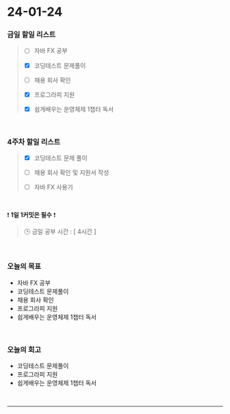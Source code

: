 # 24-01-24
### 금일 할일 리스트
> - [ ]  자바 FX 공부
>
> - [x]  코딩테스트 문제풀이
>
> - [ ]  채용 회사 확인
>
> - [x]  프로그라피 지원
>
> - [x]  쉽게배우는 운영체제 1챕터 독서

<br/>

### 4주차 할일 리스트  
> - [x]  코딩테스트 문제 풀이
>
> - [ ]  채용 회사 확인 및 지원서 작성
>
> - [ ]  자바 FX 사용기

<br/>

❗ **1일 1커밋은 필수** ❗
> 🕒 금일 공부 시간 : [ 4시간 ]

<br/>

### 오늘의 목표
- 자바 FX 공부
- 코딩테스트 문제풀이
- 채용 회사 확인
- 프로그라피 지원
- 쉽게배우는 운영체제 1챕터 독서

<br>

### 오늘의 회고
- 코딩테스트 문제풀이
- 프로그라피 지원
- 쉽게배우는 운영체제 1챕터 독서


<br/>

------------  

